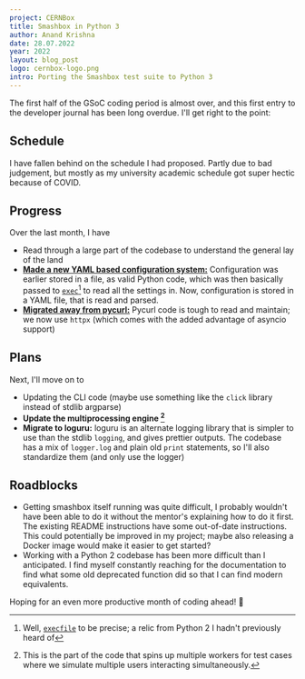 ```yaml
---
project: CERNBox
title: Smashbox in Python 3
author: Anand Krishna
date: 28.07.2022
year: 2022
layout: blog_post
logo: cernbox-logo.png
intro: Porting the Smashbox test suite to Python 3
---
```


The first half of the GSoC coding period is almost over, and this first entry to the developer journal has been long overdue. I'll get right to the point:

## Schedule
I have fallen behind on the schedule I had proposed. Partly due to bad judgement, but mostly as my university academic schedule got super hectic because of COVID.

## Progress
Over the last month, I have
- Read through a large part of the codebase to understand the general lay of the land
- [**Made a new YAML based configuration system:**](https://github.com/cernbox/smashbox/pull/141)
  Configuration was earlier stored in a file, as valid Python code, which was then basically passed to [`exec`](https://docs.python.org/3/library/functions.html#exec)[^1]
 to read all the settings in.
Now, configuration is stored in a YAML file, that is read and parsed.
- [**Migrated away from pycurl:**](https://github.com/cernbox/smashbox/pull/140)
  Pycurl code is tough to read and maintain; we now use `httpx` (which comes with the added advantage of asyncio support)

## Plans
Next, I'll move on to
- Updating the CLI code (maybe use something like the `click` library instead of stdlib argparse)
- **Update the multiprocessing engine [^2]**
- **Migrate to loguru:**
  loguru is an alternate logging library that is simpler to use than the stdlib `logging`, and gives prettier outputs. The codebase has a mix of `logger.log` and plain old `print` statements, so I'll also standardize them (and only use the logger)

## Roadblocks
- Getting smashbox itself running was quite difficult, I probably wouldn't have been able to do it without the mentor's explaining how to do it first. The existing README instructions have some out-of-date instructions. This could potentially be improved in my project; maybe also releasing a Docker image would make it easier to get started?
- Working with a Python 2 codebase has been more difficult than I anticipated. I find myself constantly reaching for the documentation to find what some old deprecated function did so that I can find modern equivalents.

Hoping for an even more productive month of coding ahead! 🤞

 
[^1]: Well, [`execfile`](https://docs.python.org/2.7/library/functions.html#execfile) to be precise; a relic from Python 2 I hadn't previously heard of

[^2]: This is the part of the code that spins up multiple workers for test cases where we simulate multiple users interacting simultaneously.

